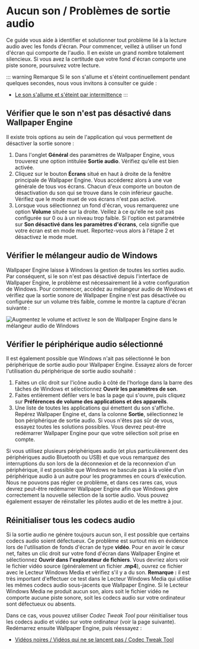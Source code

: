 # Aucun son / Problèmes de sortie audio
Ce guide vous aide à identifier et solutionner tout problème lié à la lecture audio avec les fonds d'écran. Pour commencer, veillez à utiliser un fond d'écran qui comporte de l'audio. Il en existe un grand nombre totalement silencieux. Si vous avez la certitude que votre fond d'écran comporte une piste sonore, poursuivez votre lecture.

::: warning
Remarque Si le son s'allume et s'éteint continuellement pendant quelques secondes, nous vous invitons à consulter ce guide :

* [Le son s'allume et s'éteint par intermittence](/audio/intermittent)
:::

## Vérifier que le son n'est pas désactivé dans Wallpaper Engine
Il existe trois options au sein de l'application qui vous permettent de désactiver la sortie sonore :

1. Dans l'onglet **Général** des paramètres de Wallpaper Engine, vous trouverez une option intitulée **Sortie audio**. Vérifiez qu'elle est bien activée.
2. Cliquez sur le bouton **Écrans** situé en haut à droite de la fenêtre principale de Wallpaper Engine. Vous accéderez alors à une vue générale de tous vos écrans. Chacun d'eux comporte un bouton de désactivation du son qui se trouve dans le coin inférieur gauche. Vérifiez que le mode muet de vos écrans n'est pas activé.
3. Lorsque vous sélectionnez un fond d'écran, vous remarquerez une option **Volume** située sur la droite. Veillez à ce qu'elle ne soit pas configurée sur 0 ou à un niveau trop faible. Si l'option est paramétrée sur **Son désactivé dans les paramètres d'écrans**, cela signifie que votre écran est en mode muet. Reportez-vous alors à l'étape 2 et désactivez le mode muet.

## Vérifier le mélangeur audio de Windows
Wallpaper Engine laisse à Windows la gestion de toutes les sorties audio. Par conséquent, si le son n'est pas désactivé depuis l'interface de Wallpaper Engine, le problème est nécessairement lié à votre configuration de Windows. Pour commencer, accédez au mélangeur audio de Windows et vérifiez que la sortie sonore de Wallpaper Engine n'est pas désactivée ou configurée sur un volume très faible, comme le montre la capture d'écran suivante :

![Augmentez le volume et activez le son de Wallpaper Engine dans le mélangeur audio de Windows](./audiomixer.png)

## Vérifier le périphérique audio sélectionné
Il est également possible que Windows n'ait pas sélectionné le bon périphérique de sortie audio pour Wallpaper Engine. Essayez alors de forcer l'utilisation du périphérique de sortie audio souhaité :

1. Faites un clic droit sur l'icône audio à côté de l'horloge dans la barre des tâches de Windows et sélectionnez **Ouvrir les paramètres de son**.
2. Faites entièrement défiler vers le bas la page qui s'ouvre, puis cliquez sur **Préférences de volume des applications et des appareils**.
3. Une liste de toutes les applications qui émettent du son s'affiche. Repérez Wallpaper Engine et, dans la colonne **Sortie**, sélectionnez le bon périphérique de sortie audio. Si vous n'êtes pas sûr de vous, essayez toutes les solutions possibles. Vous devrez peut-être redémarrer Wallpaper Engine pour que votre sélection soit prise en compte.

Si vous utilisez plusieurs périphériques audio (et plus particulièrement des périphériques audio Bluetooth ou USB) et que vous remarquez des interruptions du son lors de la déconnexion et de la reconnexion d'un périphérique, il est possible que Windows ne bascule pas à la volée d'un périphérique audio à un autre pour les programmes en cours d'exécution. Nous ne pouvons pas régler ce problème, et dans ces rares cas, vous devrez peut-être redémarrer Wallpaper Engine afin que Windows gère correctement la nouvelle sélection de la sortie audio. Vous pouvez également essayer de réinstaller les pilotes audio et de les mettre à jour.

## Réinitialiser tous les codecs audio

Si la sortie audio ne génère toujours aucun son, il est possible que certains codecs audio soient défectueux. Ce problème est surtout mis en évidence lors de l'utilisation de fonds d'écran de type **vidéo**. Pour en avoir le cœur net, faites un clic droit sur votre fond d'écran dans Wallpaper Engine et sélectionnez **Ouvrir dans l'explorateur de fichiers**. Vous devriez alors voir le fichier vidéo source (généralement un fichier **.mp4**), ouvrez ce fichier avec le Lecteur Windows Media et vérifiez s'il y a du son. **Remarque :** il est très important d'effectuer ce test dans le Lecteur Windows Media qui utilise les mêmes codecs audio sous-jacents que Wallpaper Engine. Si le Lecteur Windows Media ne produit aucun son, alors soit le fichier vidéo ne comporte aucune piste sonore, soit les codecs audio sur votre ordinateur sont défectueux ou absents.

Dans ce cas, vous pouvez utiliser *Codec Tweak Tool* pour réinitialiser tous les codecs audio et vidéo sur votre ordinateur (voir la page suivante). Redémarrez ensuite Wallpaper Engine, puis réessayez :

* [Vidéos noires / Vidéos qui ne se lancent pas / Codec Tweak Tool](/noshow/notplaying.html#codec-tweak-tool)

